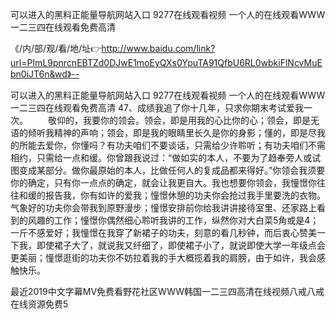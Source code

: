可以进入的黑料正能量导航网站入口
9277在线观看视频
一个人的在线观看WWW
一二三四在线观看免费高清


《/内/部/观/看/地/址👉http://www.baidu.com/link?url=PImL9pnrcnEBTZd0DJwE1moEyQXs0YpuTA91QfbU6RL0wbkiFlNcvMuEbn0iJT6n&wd》--

可以进入的黑料正能量导航网站入口
9277在线观看视频
一个人的在线观看WWW
一二三四在线观看免费高清
	47、成绩我追了你十几年，只求你期末考试爱我一次。
　　敬仰的，我要你的领会。领会，即是用我的心比你的心；领会，即是无语的倾听我精神的声响；领会，即是我的眼睛里长久是你的身影；懂的，即是尽我的所能去爱你，你懂吗？有功夫咱们不要谈话，只需给少许聆听；有功夫咱们不需相约，只需给一点和缓。你曾跟我说过：“做如实的本人，不要为了趋奉旁人或试图变成某部分。做你最原始的本人，比做任何人的复成品都来得好。”你领会我须要你的确定，只有你一点点的确定，就会让我更自大。我也想要你领会，我憧憬你往往和缓的报告我，你有如许的爱我；憧憬休憩的功夫你会抢过我手里要洗的衣物。气象好的功夫你会带我到原野漫步；憧憬安排前你给我讲讲接待室里、还家路上看到的风趣的工作；憧憬你偶然细心聆听我讲的工作，纵然你对大白菜5角或是4；一斤不感爱好；我憧憬在我穿了新裙子的功夫，刻意的看几秒钟，而后衷心赞美一下我，即使裙子大了，就说我又纤细了，即使裙子小了，就说即使大学一年级点会更美丽；憧憬逛街的功夫你不妨拉着我的手大概揽着我的肩膀，由于如许，我会感触快乐。





最近2019中文字幕MV免费看野花社区WWW韩国一二三四高清在线视频八戒八戒在线资源免费5
